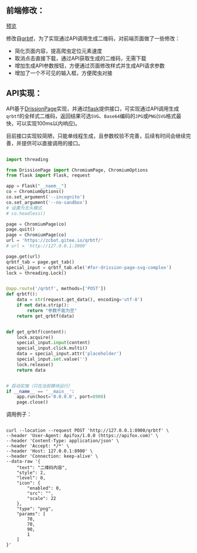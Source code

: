 
## 前端修改：
[预览](https://zcbot.gitee.io/qrbtf/)

修改自[qrbtf](https://github.com/latentcat/qrbtf)，为了实现通过API调用生成二维码，对前端页面做了一些修改：

* 简化页面内容，提高爬虫定位元素速度
* 取消点击直接下载，通过API获取生成的二维码，无需下载
* 增加生成API参数按钮，方便通过页面修改样式并生成API请求参数
* 增加了一个不可见的输入框，方便爬虫对接


## API实现：
API基于[DrissionPage](https://github.com/g1879/DrissionPage)实现，并通过[flask](https://flask.palletsprojects.com/en/3.0.x/)提供接口，可实现通过API调用生成`qrbtf`的全样式二维码，返回结果可选`SVG`、`Base64`编码的`JPG`或`PNG`(`SVG`格式最快，可以实现100ms以内响应)。

目前接口实现较简陋，只能单线程生成，且参数校验不完善，后续有时间会继续完善，并提供可以直接调用的接口。


```python

import threading

from DrissionPage import ChromiumPage, ChromiumOptions
from flask import Flask, request

app = Flask("__naem__")
co = ChromiumOptions()
co.set_argument('--incognito')
co.set_argument('--no-sandbox')
# 设置为无头模式
# co.headless()

page = ChromiumPage(co)
page.quit()
page = ChromiumPage(co)
url = 'https://zcbot.gitee.io/qrbtf/'
# url = 'http://127.0.0.1:3000'

page.get(url)
qrbtf_tab = page.get_tab()
special_input = qrbtf_tab.ele('#for-drission-page-svg-complex')
lock = threading.Lock()


@app.route('/qrbtf', methods=['POST'])
def qrbtf():
    data = str(request.get_data(), encoding='utf-8')
    if not data.strip():
        return "参数不能为空"
    return get_qrbtf(data)


def get_qrbtf(content):
    lock.acquire()
    special_input.input(content)
    special_input.click.multi()
    data = special_input.attr('placeholder')
    special_input.set.value('')
    lock.release()
    return data


# 启动实施（只在当前模块运行）
if __name__ == '__main__':
    app.run(host='0.0.0.0', port=8900)
    page.close()

```

调用例子：
```shell

curl --location --request POST 'http://127.0.0.1:8900/qrbtf' \
--header 'User-Agent: Apifox/1.0.0 (https://apifox.com)' \
--header 'Content-Type: application/json' \
--header 'Accept: */*' \
--header 'Host: 127.0.0.1:8900' \
--header 'Connection: keep-alive' \
--data-raw '{
    "text": "二维码内容",
    "style": 2,
    "level": 0,
    "icon": {
        "enabled": 0,
        "src": "",
        "scale": 22
    },
    "type": "png",
    "params": [
        70,
        70,
        90,
        1
    ]
}'
```